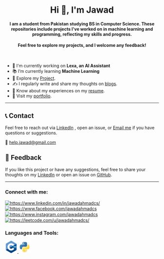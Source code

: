 <h1 align="center">Hi 👋, I'm Jawad</h1>

<h4 align="center">I am a student from Pakistan studying BS in Computer Science. These repositories include projects I've worked on in machine learning and programming, reflecting my skills and progress.</h4>

<h4 align="center">Feel free to explore my projects, and I welcome any feedback!</h4>

<!-- currently disabled
<p align="left"> <img src="https://komarev.com/ghpvc/?username=jawadahmadcs&label=Profile%20views&color=0e75b6&style=flat" alt="jawadahmadcs" /> </p>
<p align="left"> <a href="https://github.com/ryo-ma/github-profile-trophy"><img src="https://github-profile-trophy.vercel.app/?username=jawadahmadcs" alt="jawadahmadcs" /></a> </p>
-->

<br>

- 🌱 I'm currently working on **Lexa, an AI Assistant**  
- 📚 I’m currently learning **Machine Learning**
- 📂 Explore my [Project](https://github.com/JawadAhmadCS?tab=repositories). 
- ✍️ I regularly write and share my thoughts on [blogs](https://jawadahmadcs.blogspot.com).
- 📝 Know about my experiences on my [resume](https://github.com/user-attachments/assets/894278b4-f2a5-4662-873c-70c2ccfc0418).
- 🔗 Visit my [portfolio](https://jawadahmadcs.github.io/Portfolio).
---

## 📞 Contact
Feel free to reach out via [LinkedIn](https://www.linkedin.com/in/jawadahmadcs/) , open an issue, or [Email me](mailto:help.jawad@gmail.com) if you have questions or suggestions.

📧 help.jawad@gmail.com

## 🌟 Feedback
If you like this project or have any suggestions, feel free to share your thoughts on my [LinkedIn](https://www.linkedin.com/in/jawadahmadcs/) or open an issue on [GitHub](https://github.com/JawadAhmadCS).

---

<h3 align="left">Connect with me:</h3>
<p align="left">
<a href="https://www.linkedin.com/in/jawadahmadcs/" target="blank"><img align="center" src="https://raw.githubusercontent.com/rahuldkjain/github-profile-readme-generator/master/src/images/icons/Social/linked-in-alt.svg" alt="https://www.linkedin.com/in/jawadahmadcs/" height="30" width="40" /></a>
<a href="https://www.facebook.com/jawadahmadcs" target="blank"><img align="center" src="https://raw.githubusercontent.com/rahuldkjain/github-profile-readme-generator/master/src/images/icons/Social/facebook.svg" alt="https://www.facebook.com/jawadahmadcs" height="30" width="40" /></a>
<a href="https://www.instagram.com/jawadahmadcs" target="blank"><img align="center" src="https://raw.githubusercontent.com/rahuldkjain/github-profile-readme-generator/master/src/images/icons/Social/instagram.svg" alt="https://www.instagram.com/jawadahmadcs" height="30" width="40" /></a>
<a href="https://leetcode.com/u/jawadahmadcs/" target="blank"><img align="center" src="https://raw.githubusercontent.com/rahuldkjain/github-profile-readme-generator/master/src/images/icons/Social/leet-code.svg" alt="https://leetcode.com/u/jawadahmadcs/" height="30" width="40" /></a>
</p>


<h3 align="left">Languages and Tools:</h3>
<p align="left">
  <a href="https://www.w3schools.com/cpp/" target="_blank" rel="noreferrer">
    <img src="https://raw.githubusercontent.com/devicons/devicon/master/icons/cplusplus/cplusplus-original.svg" alt="cplusplus" width="40" height="40"/>
  </a>
  <a href="https://www.python.org" target="_blank" rel="noreferrer">
    <img src="https://raw.githubusercontent.com/devicons/devicon/master/icons/python/python-original.svg" alt="python" width="40" height="40"/>
  </a>
</p>

<!-- currently disabled
<p>&nbsp;<img align="center" src="https://github-readme-stats.vercel.app/api?username=jawadahmadcs&show_icons=true&locale=en" alt="jawadahmadcs" /></p>
-->
